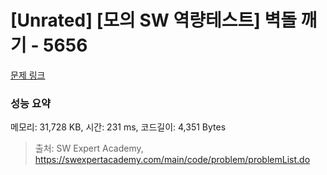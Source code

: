 # [Unrated] [모의 SW 역량테스트] 벽돌 깨기 - 5656 

[문제 링크](https://swexpertacademy.com/main/code/problem/problemDetail.do?contestProbId=AWXRQm6qfL0DFAUo) 

### 성능 요약

메모리: 31,728 KB, 시간: 231 ms, 코드길이: 4,351 Bytes



> 출처: SW Expert Academy, https://swexpertacademy.com/main/code/problem/problemList.do